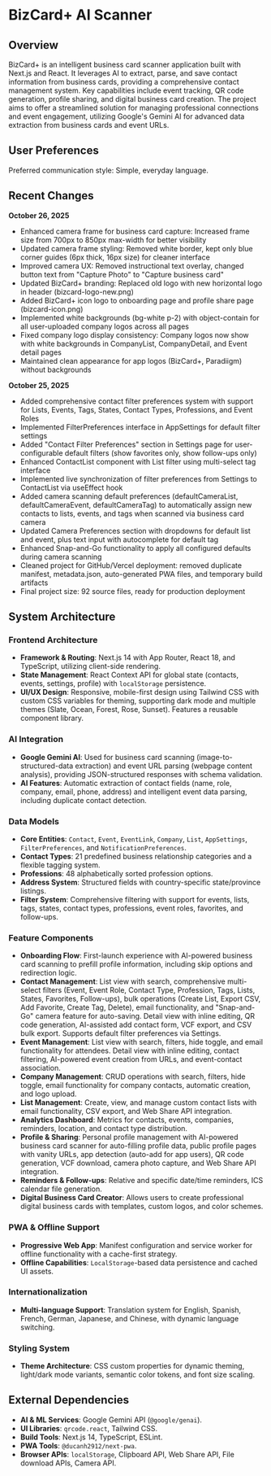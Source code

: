 # BizCard+ AI Scanner

## Overview

BizCard+ is an intelligent business card scanner application built with Next.js and React. It leverages AI to extract, parse, and save contact information from business cards, providing a comprehensive contact management system. Key capabilities include event tracking, QR code generation, profile sharing, and digital business card creation. The project aims to offer a streamlined solution for managing professional connections and event engagement, utilizing Google's Gemini AI for advanced data extraction from business cards and event URLs.

## User Preferences

Preferred communication style: Simple, everyday language.

## Recent Changes

**October 26, 2025**
- Enhanced camera frame for business card capture: Increased frame size from 700px to 850px max-width for better visibility
- Updated camera frame styling: Removed white border, kept only blue corner guides (6px thick, 16px size) for cleaner interface
- Improved camera UX: Removed instructional text overlay, changed button text from "Capture Photo" to "Capture business card"
- Updated BizCard+ branding: Replaced old logo with new horizontal logo in header (bizcard-logo-new.png)
- Added BizCard+ icon logo to onboarding page and profile share page (bizcard-icon.png)
- Implemented white backgrounds (bg-white p-2) with object-contain for all user-uploaded company logos across all pages
- Fixed company logo display consistency: Company logos now show with white backgrounds in CompanyList, CompanyDetail, and Event detail pages
- Maintained clean appearance for app logos (BizCard+, Paradiigm) without backgrounds

**October 25, 2025**
- Added comprehensive contact filter preferences system with support for Lists, Events, Tags, States, Contact Types, Professions, and Event Roles
- Implemented FilterPreferences interface in AppSettings for default filter settings
- Added "Contact Filter Preferences" section in Settings page for user-configurable default filters (show favorites only, show follow-ups only)
- Enhanced ContactList component with List filter using multi-select tag interface
- Implemented live synchronization of filter preferences from Settings to ContactList via useEffect hook
- Added camera scanning default preferences (defaultCameraList, defaultCameraEvent, defaultCameraTag) to automatically assign new contacts to lists, events, and tags when scanned via business card camera
- Updated Camera Preferences section with dropdowns for default list and event, plus text input with autocomplete for default tag
- Enhanced Snap-and-Go functionality to apply all configured defaults during camera scanning
- Cleaned project for GitHub/Vercel deployment: removed duplicate manifest, metadata.json, auto-generated PWA files, and temporary build artifacts
- Final project size: 92 source files, ready for production deployment

## System Architecture

### Frontend Architecture

- **Framework & Routing**: Next.js 14 with App Router, React 18, and TypeScript, utilizing client-side rendering.
- **State Management**: React Context API for global state (contacts, events, settings, profile) with `localStorage` persistence.
- **UI/UX Design**: Responsive, mobile-first design using Tailwind CSS with custom CSS variables for theming, supporting dark mode and multiple themes (Slate, Ocean, Forest, Rose, Sunset). Features a reusable component library.

### AI Integration

- **Google Gemini AI**: Used for business card scanning (image-to-structured-data extraction) and event URL parsing (webpage content analysis), providing JSON-structured responses with schema validation.
- **AI Features**: Automatic extraction of contact fields (name, role, company, email, phone, address) and intelligent event data parsing, including duplicate contact detection.

### Data Models

- **Core Entities**: `Contact`, `Event`, `EventLink`, `Company`, `List`, `AppSettings`, `FilterPreferences`, and `NotificationPreferences`.
- **Contact Types**: 21 predefined business relationship categories and a flexible tagging system.
- **Professions**: 48 alphabetically sorted profession options.
- **Address System**: Structured fields with country-specific state/province listings.
- **Filter System**: Comprehensive filtering with support for events, lists, tags, states, contact types, professions, event roles, favorites, and follow-ups.

### Feature Components

- **Onboarding Flow**: First-launch experience with AI-powered business card scanning to prefill profile information, including skip options and redirection logic.
- **Contact Management**: List view with search, comprehensive multi-select filters (Event, Event Role, Contact Type, Profession, Tags, Lists, States, Favorites, Follow-ups), bulk operations (Create List, Export CSV, Add Favorite, Create Tag, Delete), email functionality, and "Snap-and-Go" camera feature for auto-saving. Detail view with inline editing, QR code generation, AI-assisted add contact form, VCF export, and CSV bulk export. Supports default filter preferences via Settings.
- **Event Management**: List view with search, filters, hide toggle, and email functionality for attendees. Detail view with inline editing, contact filtering, AI-powered event creation from URLs, and event-contact association.
- **Company Management**: CRUD operations with search, filters, hide toggle, email functionality for company contacts, automatic creation, and logo upload.
- **List Management**: Create, view, and manage custom contact lists with email functionality, CSV export, and Web Share API integration.
- **Analytics Dashboard**: Metrics for contacts, events, companies, reminders, location, and contact type distribution.
- **Profile & Sharing**: Personal profile management with AI-powered business card scanner for auto-filling profile data, public profile pages with vanity URLs, app detection (auto-add for app users), QR code generation, VCF download, camera photo capture, and Web Share API integration.
- **Reminders & Follow-ups**: Relative and specific date/time reminders, ICS calendar file generation.
- **Digital Business Card Creator**: Allows users to create professional digital business cards with templates, custom logos, and color schemes.

### PWA & Offline Support

- **Progressive Web App**: Manifest configuration and service worker for offline functionality with a cache-first strategy.
- **Offline Capabilities**: `LocalStorage`-based data persistence and cached UI assets.

### Internationalization

- **Multi-language Support**: Translation system for English, Spanish, French, German, Japanese, and Chinese, with dynamic language switching.

### Styling System

- **Theme Architecture**: CSS custom properties for dynamic theming, light/dark mode variants, semantic color tokens, and font size scaling.

## External Dependencies

- **AI & ML Services**: Google Gemini API (`@google/genai`).
- **UI Libraries**: `qrcode.react`, Tailwind CSS.
- **Build Tools**: Next.js 14, TypeScript, ESLint.
- **PWA Tools**: `@ducanh2912/next-pwa`.
- **Browser APIs**: `localStorage`, Clipboard API, Web Share API, File download APIs, Camera API.